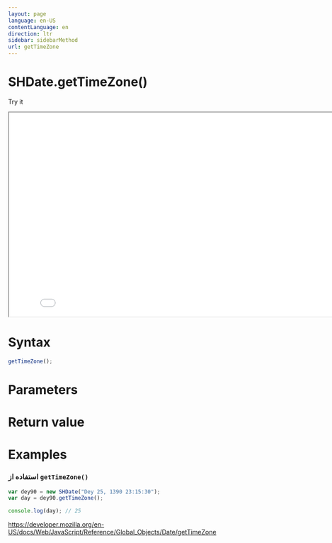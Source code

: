 ```yaml
---
layout: page
language: en-US
contentLanguage: en
direction: ltr
sidebar: sidebarMethod
url: getTimeZone
---
```


# SHDate.getTimeZone()

Try it

<iframe style="width: 830px; height: 460px;" src="/SHDateTime-js/examples/live.html?function=getTimeZone" title="MDN Web Docs Interactive Example" loading="lazy"></iframe>
<br/>

# Syntax

```js
getTimeZone();
```

# Parameters

# Return value

# Examples

### استفاده از <code dir="ltr">getTimeZone()</code>

```js
var dey90 = new SHDate("Dey 25, 1390 23:15:30");
var day = dey90.getTimeZone();

console.log(day); // 25
```

https://developer.mozilla.org/en-US/docs/Web/JavaScript/Reference/Global_Objects/Date/getTimeZone
